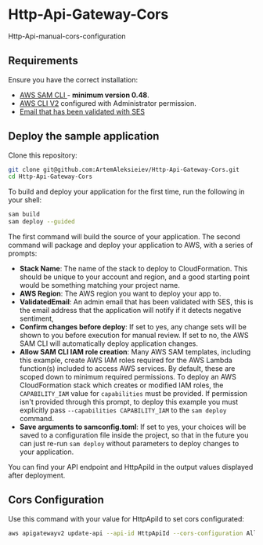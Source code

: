 # Http-Api-Gateway-Cors
Http-Api-manual-cors-configuration

## Requirements
Ensure you have the correct installation:
* [AWS SAM CLI ](https://docs.aws.amazon.com/serverless-application-model/latest/developerguide/serverless-sam-cli-install.html) - **minimum version 0.48**.
* [AWS CLI V2](https://docs.aws.amazon.com/cli/latest/userguide/install-cliv2.html) configured with Administrator permission.
* [Email that has been validated with SES](https://docs.aws.amazon.com/ses/latest/DeveloperGuide/verify-email-addresses-procedure.html)

## Deploy the sample application

Clone this repository:

```bash
git clone git@github.com:ArtemAleksieiev/Http-Api-Gateway-Cors.git
cd Http-Api-Gateway-Cors
```

To build and deploy your application for the first time, run the following in your shell:

```bash
sam build
sam deploy --guided
```

The first command will build the source of your application. The second command will package and deploy your application to AWS, with a series of prompts:

* **Stack Name**: The name of the stack to deploy to CloudFormation. This should be unique to your account and region, and a good starting point would be something matching your project name.
* **AWS Region**: The AWS region you want to deploy your app to.
* **ValidatedEmail**: An admin email that has been validated with SES, this is the email address that the application will notify if it detects negative sentiment,
* **Confirm changes before deploy**: If set to yes, any change sets will be shown to you before execution for manual review. If set to no, the AWS SAM CLI will automatically deploy application changes.
* **Allow SAM CLI IAM role creation**: Many AWS SAM templates, including this example, create AWS IAM roles required for the AWS Lambda function(s) included to access AWS services. By default, these are scoped down to minimum required permissions. To deploy an AWS CloudFormation stack which creates or modified IAM roles, the `CAPABILITY_IAM` value for `capabilities` must be provided. If permission isn't provided through this prompt, to deploy this example you must explicitly pass `--capabilities CAPABILITY_IAM` to the `sam deploy` command.
* **Save arguments to samconfig.toml**: If set to yes, your choices will be saved to a configuration file inside the project, so that in the future you can just re-run `sam deploy` without parameters to deploy changes to your application.

You can find your API endpoint and HttpApiId in the output values displayed after deployment.

## Cors Configuration
Use this command with your value for HttpApiId to set cors configurated:

```bash
aws apigatewayv2 update-api --api-id HttpApiId --cors-configuration AllowOrigins="*",AllowMethods="POST","OPTIONS",AllowHeaders="content-type"
```

